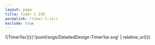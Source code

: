 ```yaml
---
layout: page
title: Timer 1 ISR
permalink: /timer-1-isr/
exclude: true
---
```


![Timer1isr]({{'/puml/svgs/DetailedDesign-Timer1isr.svg' | relative_url}})
